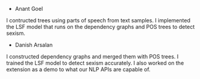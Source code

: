 * Anant Goel

I contructed trees using parts of speech from text samples. I implemented the LSF model that runs on the dependency graphs and POS trees to detect sexism.

* Danish Arsalan

I constructed dependency graphs and merged them with POS trees. I trained the LSF model to detect sexism accurately. I also worked on the extension as a demo to what our NLP APIs are capable of.
